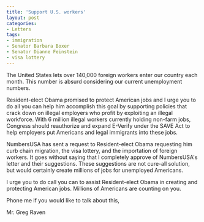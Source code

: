 ```yaml
---
title: 'Support U.S. workers'
layout: post
categories:
- Letters
tags:
- immigration
- Senator Barbara Boxer
- Senator Dianne Feinstein
- visa lottery
---
```


The United States lets over 140,000 foreign workers enter our country each month. This number is absurd considering our current unemployment numbers.  
  
Resident-elect Obama promised to protect American jobs and I urge you to do all you can help him accomplish this goal by supporting policies that crack down on illegal employers who profit by exploiting an illegal workforce. With 6 million illegal workers currently holding non-farm jobs, Congress should reauthorize and expand E-Verify under the SAVE Act to help employers put Americans and legal immigrants into these jobs.

NumbersUSA has sent a request to Resident-elect Obama requesting him curb chain migration, the visa lottery, and the importation of foreign workers. It goes without saying that I completely approve of NumbersUSA's letter and their suggestions. These suggestions are not cure-all solution, but would certainly create millions of jobs for unemployed Americans.

I urge you to do call you can to assist Resident-elect Obama in creating and protecting American jobs. Millions of Americans are counting on you.

Phone me if you would like to talk about this,

Mr. Greg Raven
